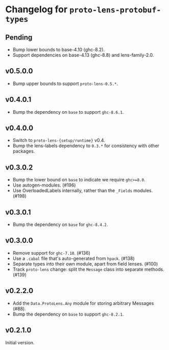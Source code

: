 # Changelog for `proto-lens-protobuf-types`

## Pending
- Bump lower bounds to base-4.10 (ghc-8.2).
- Support dependencies on base-4.13 (ghc-8.8) and lens-family-2.0.

## v0.5.0.0
- Bump upper bounds to support `proto-lens-0.5.*`.

## v0.4.0.1
- Bump the dependency on `base` to support `ghc-8.6.1`.

## v0.4.0.0
- Switch to `proto-lens-{setup/runtime}` v0.4.
- Bump the lens-labels dependency to `0.3.*` for consistency with other
  packages.

## v0.3.0.2
- Bump the lower bound on `base` to indicate we require `ghc>=8.0`.
- Use autogen-modules. (#196)
- Use OverloadedLabels internally, rather than the `_Fields` modules. (#198)

## v0.3.0.1
- Bump the dependency on `base` for `ghc-8.4.2`.

## v0.3.0.0
- Remove support for `ghc-7.10`. (#136)
- Use a `.cabal` file that's auto-generated from `hpack`. (#138)
- Separate types into their own module, apart from field lenses. (#100)
- Track `proto-lens` change: split the `Message` class into
  separate methods. (#139)


## v0.2.2.0
- Add the `Data.ProtoLens.Any` module for storing arbitrary Messages (#88).
- Bump the dependency on `base` to support `ghc-8.2.1`.

## v0.2.1.0
Initial version.
